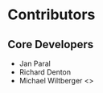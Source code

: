 
Contributors
============

## Core Developers ##

* Jan Paral <jparal AT gmail DOT com>
* Richard Denton <redenton AT gmail DOT com>
* Michael Wiltberger <>
